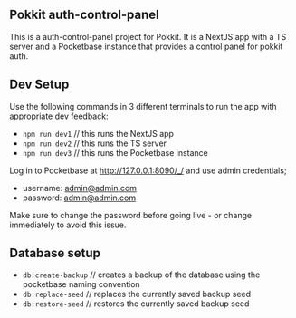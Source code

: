 ## Pokkit auth-control-panel

This is a auth-control-panel project for Pokkit. It is a NextJS app with a TS server and a Pocketbase instance that provides a control panel for pokkit auth.

## Dev Setup

Use the following commands in 3 different terminals to run the app with appropriate dev feedback:

- `npm run dev1` // this runs the NextJS app
- `npm run dev2` // this runs the TS server
- `npm run dev3` // this runs the Pocketbase instance

Log in to Pocketbase at http://127.0.0.1:8090/_/ and use admin credentials;

- username: admin@admin.com
- password: admin@admin.com

Make sure to change the password before going live - or change immediately to avoid this issue.

## Database setup

- `db:create-backup` // creates a backup of the database using the pocketbase naming convention
- `db:replace-seed` // replaces the currently saved backup seed
- `db:restore-seed` // restores the currently saved backup seed
